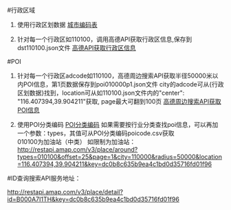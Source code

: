 #行政区域
1. 使用行政区划数据 
[城市编码表](http://a.amap.com/lbs/static/zip/AMap_adcode_citycode.zip)

2. 针对每一个行政区如110100，调用高德API获取行政区信息,保存到dst110100.json文件
[高德API获取行政区信息](https://restapi.amap.com/v3/config/district?keywords=110100&subdistrict=1&key=dc0b8c635b9ea4c1bd0d35716fd01f96)


#POI
1. 针对每一个行政区adcode如110100，高德周边搜索API获取半径50000米以内POI信息，第1页数据保存到poi010000p1.json文件
city的adcode可从{行政区划数据}找到，location可从如110100.json文件内的"center": "116.407394,39.904211"获取,
page最大可翻到100页
[高德周边搜索API获取POI信息](http://restapi.amap.com/v3/place/around?offset=25&page=1&city=110000&radius=50000&location=116.407394,39.904211&key=dc0b8c635b9ea4c1bd0d35716fd01f96)  

2. 使用POI分类编码 
[POI分类编码](http://a.amap.com/lbs/static/zip/AMap_poicode.zip)
如果需要按行业分类查找poi信息，可以再加一个参数：types，其值可从POI分类编码poicode.csv获取  
 010100为加油站（中类）
如限制为加油站：http://restapi.amap.com/v3/place/around?types=010100&offset=25&page=1&city=110000&radius=50000&location=116.407394,39.904211&key=dc0b8c635b9ea4c1bd0d35716fd01f96

#ID查询搜索API服务地址：
 
 http://restapi.amap.com/v3/place/detail?id=B000A7I1TH&key=dc0b8c635b9ea4c1bd0d35716fd01f96